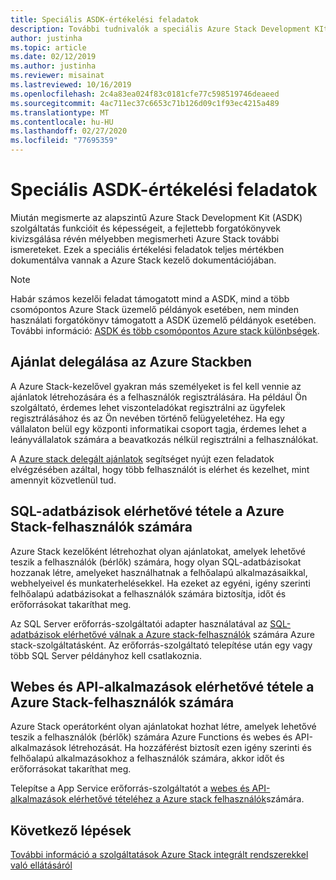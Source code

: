```yaml
---
title: Speciális ASDK-értékelési feladatok
description: További tudnivalók a speciális Azure Stack Development KIt (ASDK) próbaverziós feladatairól.
author: justinha
ms.topic: article
ms.date: 02/12/2019
ms.author: justinha
ms.reviewer: misainat
ms.lastreviewed: 10/16/2019
ms.openlocfilehash: 2c4a83ea024f83c0181cfe77c598519746deaeed
ms.sourcegitcommit: 4ac711ec37c6653c71b126d09c1f93ec4215a489
ms.translationtype: MT
ms.contentlocale: hu-HU
ms.lasthandoff: 02/27/2020
ms.locfileid: "77695359"
---
```

# <a name="advanced-asdk-evaluation-tasks"></a>Speciális ASDK-értékelési feladatok
Miután megismerte az alapszintű Azure Stack Development Kit (ASDK) szolgáltatás funkcióit és képességeit, a fejlettebb forgatókönyvek kivizsgálása révén mélyebben megismerheti Azure Stack további ismereteket. Ezek a speciális értékelési feladatok teljes mértékben dokumentálva vannak a Azure Stack kezelő dokumentációjában.

> [!NOTE]
> Habár számos kezelői feladat támogatott mind a ASDK, mind a több csomópontos Azure Stack üzemelő példányok esetében, nem minden használati forgatókönyv támogatott a ASDK üzemelő példányok esetében. További információ: [ASDK és több csomópontos Azure stack különbségek](asdk-what-is.md#asdk-and-multi-node-azure-stack-hub-differences).

## <a name="delegate-offers-in-azure-stack"></a>Ajánlat delegálása az Azure Stackben
A Azure Stack-kezelővel gyakran más személyeket is fel kell vennie az ajánlatok létrehozására és a felhasználók regisztrálására. Ha például Ön szolgáltató, érdemes lehet viszonteladókat regisztrálni az ügyfelek regisztrálásához és az Ön nevében történő felügyeletéhez. Ha egy vállalaton belül egy központi informatikai csoport tagja, érdemes lehet a leányvállalatok számára a beavatkozás nélkül regisztrálni a felhasználókat.

A [Azure stack delegált ajánlatok](../operator/azure-stack-delegated-provider.md) segítséget nyújt ezen feladatok elvégzésében azáltal, hogy több felhasználót is elérhet és kezelhet, mint amennyit közvetlenül tud.

## <a name="make-sql-databases-available-to-your-azure-stack-users"></a>SQL-adatbázisok elérhetővé tétele a Azure Stack-felhasználók számára
Azure Stack kezelőként létrehozhat olyan ajánlatokat, amelyek lehetővé teszik a felhasználók (bérlők) számára, hogy olyan SQL-adatbázisokat hozzanak létre, amelyeket használhatnak a felhőalapú alkalmazásaikkal, webhelyeivel és munkaterhelésekkel. Ha ezeket az egyéni, igény szerinti felhőalapú adatbázisokat a felhasználók számára biztosítja, időt és erőforrásokat takaríthat meg.

Az SQL Server erőforrás-szolgáltatói adapter használatával az [SQL-adatbázisok elérhetővé válnak a Azure stack-felhasználók](../operator/azure-stack-tutorial-sql-server.md) számára Azure stack-szolgáltatásként. Az erőforrás-szolgáltató telepítése után egy vagy több SQL Server példányhoz kell csatlakoznia.

## <a name="make-web-and-api-apps-available-to-your-azure-stack-users"></a>Webes és API-alkalmazások elérhetővé tétele a Azure Stack-felhasználók számára
Azure Stack operátorként olyan ajánlatokat hozhat létre, amelyek lehetővé teszik a felhasználók (bérlők) számára Azure Functions és webes és API-alkalmazások létrehozását. Ha hozzáférést biztosít ezen igény szerinti és felhőalapú alkalmazásokhoz a felhasználók számára, akkor időt és erőforrásokat takaríthat meg.

Telepítse a App Service erőforrás-szolgáltatót a [webes és API-alkalmazások elérhetővé tételéhez a Azure stack felhasználók](../operator/azure-stack-tutorial-app-service.md)számára.

## <a name="next-steps"></a>Következő lépések

[További információ a szolgáltatások Azure Stack integrált rendszerekkel való ellátásáról](../operator/service-plan-offer-subscription-overview.md)
